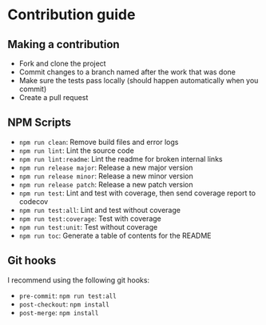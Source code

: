 # Contribution guide

## Making a contribution

* Fork and clone the project
* Commit changes to a branch named after the work that was done
* Make sure the tests pass locally (should happen automatically when you commit)
* Create a pull request

## NPM Scripts

* `npm run clean`: Remove build files and error logs
* `npm run lint`: Lint the source code
* `npm run lint:readme`: Lint the readme for broken internal links
* `npm run release major`: Release a new major version
* `npm run release minor`: Release a new minor version
* `npm run release patch`: Release a new patch version
* `npm run test`: Lint and test with coverage, then send coverage report to codecov
* `npm run test:all`: Lint and test without coverage
* `npm run test:coverage`: Test with coverage
* `npm run test:unit`: Test without coverage
* `npm run toc`: Generate a table of contents for the README

## Git hooks

I recommend using the following git hooks:

* `pre-commit`: `npm run test:all`
* `post-checkout`: `npm install`
* `post-merge`: `npm install`
